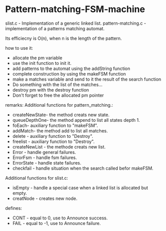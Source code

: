 # Pattern-matching-FSM-machine

slist.c - Implementation of a generic linked list.
pattern-matching.c - implementation of a patterns matching automat.

 Its efficiecny is O(n), when n is the length of the pattern.

how to use it:
* allocate the pm variable
* use the init function to init it.
* add patterns to the automat using the addString function
* complete construction by using the makeFSM function
* make a matches variable and send to it the result of the search function
* Do something with the list of the matches...
* destroy pm with the destroy function
* Don't forget to free the allocated pm pointer


remarks:
Additional functions for pattern_matching.:
* createNewState- the method creats new state.
* queueDepthOne- the method append to list all states depth 1.
* foEach- auxiliary function to "makeFSM".
* addMatch- the method add to list all matches.
* delete - auxiliary function to "Destroy".
* freelist - auxiliary function to "Destroy".
* createNewList - the methode creats new list.
* Error - handle general failures.
* ErrorFsm - handle fsm failures.
* ErrorState - handle state failures.
* checkfail - handle situation when the search called befor makeFSM.

Additional functions for slist.c:
* isEmpty - handle a special case when a linked list is allocated but empty.
* creatNode - creates new node.

defines:
* CONT - equal to 0, use to Announce success.
* FAIL - equal to -1, use to Announce failure.
